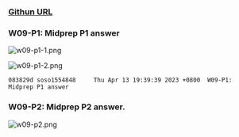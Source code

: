### [Githun URL](https://github.com/soso1554848/1112-1N-js-demo-211410831.git)

### W09-P1: Midprep P1 answer

![w09-p1-1.png](https://mfwasdjpuvjgzkkjlnrx.supabase.co/storage/v1/object/sign/demo-31/w09/w09-p1-1.png?token=eyJhbGciOiJIUzI1NiIsInR5cCI6IkpXVCJ9.eyJ1cmwiOiJkZW1vLTMxL3cwOS93MDktcDEtMS5wbmciLCJpYXQiOjE2ODEzODU4OTgsImV4cCI6MTcxMjkyMTg5OH0.CMgCxkSglfsxzS6evQoIwDRD8CZpjxq7cRNF9YUmBVY&t=2023-04-13T11%3A38%3A18.759Z)

![w09-p1-2.png](https://mfwasdjpuvjgzkkjlnrx.supabase.co/storage/v1/object/sign/demo-31/w09/w09-p1-2.png?token=eyJhbGciOiJIUzI1NiIsInR5cCI6IkpXVCJ9.eyJ1cmwiOiJkZW1vLTMxL3cwOS93MDktcDEtMi5wbmciLCJpYXQiOjE2ODEzODU4NzcsImV4cCI6MTcxMjkyMTg3N30.cIeBMlSZMb6RRRdXpcxAWVIsEmtKi40c7WKF7iCyWJU&t=2023-04-13T11%3A37%3A58.016Z)

```
083829d soso1554848     Thu Apr 13 19:39:39 2023 +0800  W09-P1: Midprep P1 answer

```

### W09-P2: Midprep P2 answer.

![w09-p2.png](https://mfwasdjpuvjgzkkjlnrx.supabase.co/storage/v1/object/sign/demo-31/w09/w09-p2.png?token=eyJhbGciOiJIUzI1NiIsInR5cCI6IkpXVCJ9.eyJ1cmwiOiJkZW1vLTMxL3cwOS93MDktcDIucG5nIiwiaWF0IjoxNjgxMzg2NjAzLCJleHAiOjE3MTI5MjI2MDN9.CEoAx6dbpOTYMU36NkOx5TkUw9uDMcbBujxDdegi9Fo&t=2023-04-13T11%3A50%3A04.186Z)

```



```
